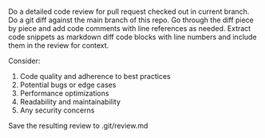 Do a detailed code review for pull request checked out in current branch.
Do a git diff against the main branch of this repo.
Go through the diff piece by piece and add code comments with line references as needed.
Extract code snippets as markdown diff code blocks with line numbers and include them in the review for context.

Consider:

1. Code quality and adherence to best practices
2. Potential bugs or edge cases
3. Performance optimizations
4. Readability and maintainability
5. Any security concerns

Save the resulting review to .git/review.md
